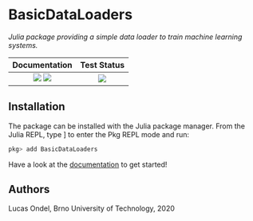 # BasicDataLoaders

*Julia package providing a simple data loader to train machine learning
systems.*

| **Documentation**  | **Test Status**   |
|:------------------:|:-----------------:|
| [![](https://img.shields.io/badge/docs-stable-blue.svg)](https://lucasondel.github.io/BasicDataLoaders/stable) [![](https://img.shields.io/badge/docs-dev-blue.svg)](https://lucasondel.github.io/BasicDataLoaders/dev) | ![](https://github.com/lucasondel/BasicDataLoaders/workflows/Test/badge.svg) |

## Installation

The package can be installed with the Julia package manager. From the Julia REPL, type ] to enter the Pkg REPL mode and run:

```julia
pkg> add BasicDataLoaders
```

Have a look at the [documentation](https://lucasondel.github.io/BasicDataLoaders/stable/) to get started!
## Authors

Lucas Ondel, Brno University of Technology, 2020
